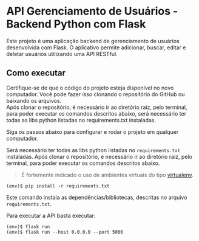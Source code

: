 # API Gerenciamento de Usuários - Backend Python com Flask

Este projeto é uma aplicação backend de gerenciamento de usuários desenvolvida com Flask. O aplicativo permite adicionar, buscar, editar e deletar usuários utilizando uma API RESTful.

## Como executar

Certifique-se de que o código do projeto esteja disponível no novo computador. Você pode fazer isso clonando o repositório do GitHub ou baixando os arquivos.  
Após clonar o repositório, é necessário ir ao diretório raiz, pelo terminal, para poder executar os comandos descritos abaixo, será necessário ter todas as libs python listadas no requirements.txt instaladas.

Siga os passos abaixo para configurar e rodar o projeto em qualquer computador.

Será necessário ter todas as libs python listadas no `requirements.txt` instaladas.
Após clonar o repositório, é necessário ir ao diretório raiz, pelo terminal, para poder executar os comandos descritos abaixo.

> É fortemente indicado o uso de ambientes virtuais do tipo [virtualenv](https://virtualenv.pypa.io/en/latest/installation.html).

```
(env)$ pip install -r requirements.txt
```

Este comando instala as dependências/bibliotecas, descritas no arquivo `requirements.txt`.

Para executar a API  basta executar:

```
(env)$ flask run
(env)$ flask run --host 0.0.0.0 --port 5000
```

